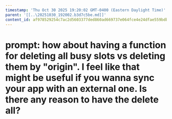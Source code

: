 ```yaml
---
timestamp: 'Thu Oct 30 2025 19:20:02 GMT-0400 (Eastern Daylight Time)'
parent: '[[..\20251030_192002.b3d7c5be.md]]'
content_id: af978529254c7ac2d5603377ded860ad669737e064fce4e24dfae559bdbc34ea
---
```


# prompt: how about having a function for deleting all busy slots vs deleting them by "origin". I feel like that might be useful if you wanna sync your app with an external one. Is there any reason to have the delete all?
